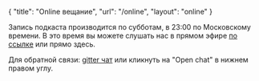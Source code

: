 {
   "title": "Online вещание",
   "url": "/online",
   "layout": "online"
}

Запись подкаста производится по субботам, в 23:00 по Московскому времени. В это время вы можете слушать нас в прямом эфире [по ссылке](http://stream.radio-t.com) или прямо здесь. <span id="play-stream" class="disabled"></span><audio id="stream" src="http://stream.radio-t.com"></audio>

Для обратной связи: [gitter чат](https://gitter.im/radio-t/chat) или кликнуть на <span data-controller='gitter'>"Open chat"</span> в нижнем правом углу.
